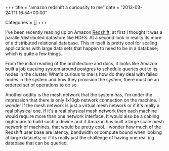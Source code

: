 +++
title = "amazon redshift a curiousity to me"
date = "2013-03-24T11:16:54+00:00"


Categories = []
+++

I've been recently reading up on Amazon [Redshift](), at first I thought
it was a parallel/distributed datastore like HDFS. At a second look in
reality its more of a distributed relational database. This in itself
is pretty cool for scaling applications with large data sets that happen
to need to be in a database; which is quite a few things.

From the initial reading of the architecture and docs, it looks like
Amazon built a job queuing system around postgres to schedule queries
out to its nodes in the cluster. What's curious to me is how do they
deal with failed nodes in the system and how they provision the system,
there must be an ordered set of operations to do so.

Another oddity is the mesh network that the system has, I'm under the
impression that there is only 1x10gb network connection on the machine. I
wonder if the mesh network is just a virtual mesh network or if it's
really a real physical one. If it's a real physical mesh network then
each machine would require more than one network interface. It would
also be a cabling nightmare to build such a device and if Amazon has
built a large scale mesh network of machines, that would be pretty cool.
I wonder how much of the Redshift user base are latency, bandwidth or
compute bound when looking at large datasets; or if its really just the
challenge of having one real big database that can be queried.

[Redshift]: http://docs.aws.amazon.com/redshift/latest/dg/welcome.html
